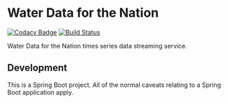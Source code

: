 # Water Data for the Nation
[![Codacy Badge](https://api.codacy.com/project/badge/Grade/<badgeIdHere>)](https://app.codacy.com/app/usgs_wma_dev/time-series-services?utm_source=github.com&utm_medium=referral&utm_content=USGS/time-series-services&utm_campaign=Badge_Grade_Settings)
[![Build Status](https://travis-ci.org/USGS/time-series-services.svg?branch=master)](https://travis-ci.org/USGS/time-series-services)

Water Data for the Nation times series data streaming service.

## Development
This is a Spring Boot project. All of the normal caveats relating to a Spring Boot application apply.